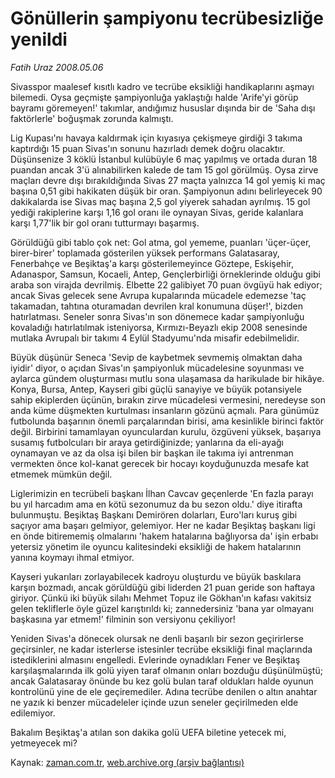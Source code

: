 # Gönüllerin şampiyonu tecrübesizliğe yenildi

*Fatih Uraz 2008.05.06*

<tr><td class="metin" colspan="2" style="padding-top: 20px; padding-left: 5px; padding-right: 10px;">Sivasspor maalesef kısıtlı kadro ve tecrübe eksikliği handikaplarını aşmayı bilemedi. Oysa geçmişte şampiyonluğa yaklaştığı halde 'Arife'yi görüp bayramı göremeyen!' takımlar, andığımız hususlar dışında bir de 'Saha dışı faktörlerle' boğuşmak zorunda kalmıştı.</td></tr><tr><td class="metin" colspan="2" style="padding-top: 20px; padding-left: 5px; padding-right: 10px;"><p>Lig Kupası'nı havaya kaldırmak için kıyasıya çekişmeye girdiği 3 takıma kaptırdığı 15 puan Sivas'ın sonunu hazırladı demek doğru olacaktır. Düşünsenize 3 köklü İstanbul kulübüyle 6 maç yapılmış ve ortada duran 18 puandan ancak 3'ü alınabilirken kalede de tam 15 gol görülmüş. Oysa zirve maçları devre dışı bırakıldığında Sivas 27 maçta yalnızca 14 gol yemiş ki maç başına 0,51 gibi hakikaten düşük bir oran. Şampiyonun adını belirleyecek 90 dakikalarda ise Sivas maç başına 2,5 gol yiyerek sahadan ayrılmış. 15 gol yediği rakiplerine karşı 1,16 gol oranı ile oynayan Sivas, geride kalanlara karşı 1,77'lik bir gol oranı tutturmayı başarmış.
<p>Görüldüğü gibi tablo çok net: Gol atma, gol yememe, puanları 'üçer-üçer, birer-birer' toplamada gösterilen yüksek performans Galatasaray, Fenerbahçe ve Beşiktaş'a karşı gösterilemeyince Göztepe, Eskişehir, Adanaspor, Samsun, Kocaeli, Antep, Gençlerbirliği örneklerinde olduğu gibi araba son virajda devrilmiş. Elbette 22 galibiyet 70 puan övgüyü hak ediyor; ancak Sivas gelecek sene Avrupa kupalarında mücadele edemezse 'taç takamadan, tahtına oturamadan devrilen kral konumuna düşer!', bizden hatırlatması. Seneler sonra Sivas'ın son dönemece kadar şampiyonluğu kovaladığı hatırlatılmak isteniyorsa, Kırmızı-Beyazlı ekip 2008 senesinde mutlaka Avrupalı bir takımı 4 Eylül Stadyumu'nda misafir edebilmelidir. 
<p>Büyük düşünür Seneca 'Sevip de kaybetmek sevmemiş olmaktan daha iyidir' diyor, o açıdan Sivas'ın şampiyonluk mücadelesine soyunması ve aylarca gündem oluşturması mutlu sona ulaşamasa da harikulade bir hikâye. Konya, Bursa, Antep, Kayseri gibi güçlü sanayiye ve büyük potansiyele sahip ekiplerden üçünün, bırakın zirve mücadelesi vermesini, neredeyse son anda küme düşmekten kurtulması insanların gözünü açmalı. Para günümüz futbolunda başarının önemli parçalarından birisi, ama kesinlikle birinci faktör değil. Birbirini tamamlayan oyunculardan kurulu, özgüveni yüksek, başarıya susamış futbolcuları bir araya getirdiğinizde; yanlarına da eli-ayağı oynamayan ve az da olsa işi bilen bir başkan ile takıma iyi antrenman vermekten önce kol-kanat gerecek bir hocayı koyduğunuzda mesafe kat etmemek mümkün değil.
<p>Liglerimizin en tecrübeli başkanı İlhan Cavcav geçenlerde 'En fazla parayı bu yıl harcadım ama en kötü sezonumuz da bu sezon oldu.' diye itirafta bulunmuştu. Beşiktaş Başkanı Demirören dolarları, Euro'ları kuruş gibi saçıyor ama başarı gelmiyor, gelemiyor. Her ne kadar Beşiktaş başkanı ligi en önde bitirememiş olmalarını 'hakem hatalarına bağlıyorsa da' işin erbabı yetersiz yönetim ile oyuncu kalitesindeki eksikliği de hakem hatalarının yanına koymayı ihmal etmiyor. 
<p>Kayseri yukarıları zorlayabilecek kadroyu oluşturdu ve büyük baskılara karşın bozmadı, ancak görüldüğü gibi liderden 21 puan geride son haftaya giriyor. Çünkü iki büyük silahı Mehmet Topuz ile Gökhan'ın kafası vakitsiz gelen tekliflerle öyle güzel karıştırıldı ki; zannedersiniz 'bana yar olmayanı başkasına yar etmem!' filminin son versiyonu çekiliyor!
<p>Yeniden Sivas'a dönecek olursak ne denli başarılı bir sezon geçirirlerse geçirsinler, ne kadar isterlerse istesinler tecrübe eksikliği final maçlarında istediklerini almasını engelledi. Evlerinde oynadıkları Fener ve Beşiktaş karşılaşmalarında ilk golü yiyen taraf olmanın onları bozduğu düşünülmüştü; ancak Galatasaray önünde bu kez golü bulan taraf oldukları halde oyunun kontrolünü yine de ele geçiremediler. Adına tecrübe denilen o altın anahtar ne yazık ki benzer mücadeleler içinde uzun seneler geçirilmeden elde edilemiyor.
<p>Bakalım Beşiktaş'a atılan son dakika golü UEFA biletine yetecek mi, yetmeyecek mi?<br/></p></p></p></p></p></p></p></td></tr>

Kaynak: [zaman.com.tr](http://zaman.com.tr/yazar.do?yazino=685763), [web.archive.org (arşiv bağlantısı)](http://web.archive.org/web/20080506181320/http://www.zaman.com.tr:80/yazar.do?yazino=685763)
